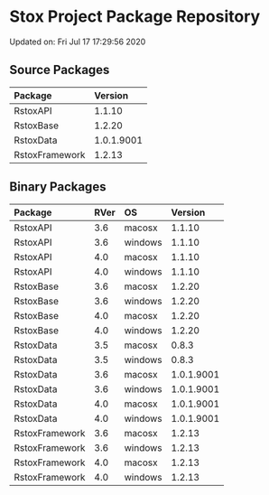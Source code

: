 # Stox Project Package Repository


Updated on: Fri Jul 17 17:29:56 2020
## Source Packages

|Package        |Version    |
|:--------------|:----------|
|RstoxAPI       |1.1.10     |
|RstoxBase      |1.2.20     |
|RstoxData      |1.0.1.9001 |
|RstoxFramework |1.2.13     |

## Binary Packages

|Package        |RVer |OS      |Version    |
|:--------------|:----|:-------|:----------|
|RstoxAPI       |3.6  |macosx  |1.1.10     |
|RstoxAPI       |3.6  |windows |1.1.10     |
|RstoxAPI       |4.0  |macosx  |1.1.10     |
|RstoxAPI       |4.0  |windows |1.1.10     |
|RstoxBase      |3.6  |macosx  |1.2.20     |
|RstoxBase      |3.6  |windows |1.2.20     |
|RstoxBase      |4.0  |macosx  |1.2.20     |
|RstoxBase      |4.0  |windows |1.2.20     |
|RstoxData      |3.5  |macosx  |0.8.3      |
|RstoxData      |3.5  |windows |0.8.3      |
|RstoxData      |3.6  |macosx  |1.0.1.9001 |
|RstoxData      |3.6  |windows |1.0.1.9001 |
|RstoxData      |4.0  |macosx  |1.0.1.9001 |
|RstoxData      |4.0  |windows |1.0.1.9001 |
|RstoxFramework |3.6  |macosx  |1.2.13     |
|RstoxFramework |3.6  |windows |1.2.13     |
|RstoxFramework |4.0  |macosx  |1.2.13     |
|RstoxFramework |4.0  |windows |1.2.13     |
